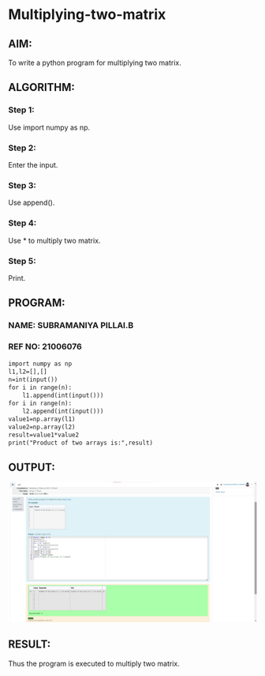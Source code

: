 # Multiplying-two-matrix

## AIM:
To write a python program for multiplying two matrix.

## ALGORITHM:

### Step 1:
Use import numpy as np.
### Step 2:
Enter the input.
### Step 3:
Use append().
### Step 4:
Use * to multiply two matrix.
### Step 5:
Print.

## PROGRAM: 
### NAME: SUBRAMANIYA PILLAI.B
### REF NO: 21006076
```
import numpy as np
l1,l2=[],[]
n=int(input())
for i in range(n):
    l1.append(int(input()))
for i in range(n):
    l2.append(int(input()))
value1=np.array(l1)
value2=np.array(l2)
result=value1*value2
print("Product of two arrays is:",result)
```

## OUTPUT:
![git](./2.jpeg)
## RESULT:
Thus the program is executed to multiply two matrix.

